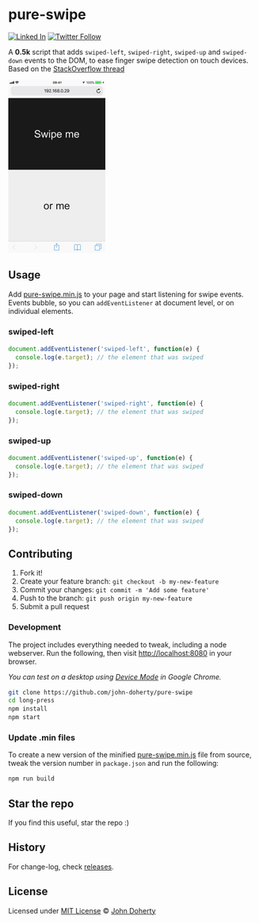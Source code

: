 # pure-swipe

[![Linked In](https://img.shields.io/badge/Linked-In-blue.svg)](https://www.linkedin.com/in/john-i-doherty) [![Twitter Follow](https://img.shields.io/twitter/follow/CambridgeMVP.svg?style=social&label=Twitter&style=plastic)](https://twitter.com/CambridgeMVP)

A **0.5k** script that adds `swiped-left`, `swiped-right`, `swiped-up` and `swiped-down` events to the DOM, to ease finger swipe detection on touch devices. Based on the [StackOverflow thread](https://stackoverflow.com/questions/2264072/detect-a-finger-swipe-through-javascript-on-the-iphone-and-android)

<img src="docs/example.gif" height="349px"/>

## Usage

Add [pure-swipe.min.js](dist/pure-swipe.min.js) to your page and start listening for swipe events. Events bubble, so you can `addEventListener` at document level, or on individual elements.

### swiped-left

  ```js
  document.addEventListener('swiped-left', function(e) {
    console.log(e.target); // the element that was swiped
  });
  ```

  ### swiped-right

  ```js
  document.addEventListener('swiped-right', function(e) {
    console.log(e.target); // the element that was swiped
  });
  ```

  ### swiped-up

  ```js
  document.addEventListener('swiped-up', function(e) {
    console.log(e.target); // the element that was swiped
  });
  ```

  ### swiped-down

  ```js
  document.addEventListener('swiped-down', function(e) {
    console.log(e.target); // the element that was swiped
  });
```

## Contributing

1. Fork it!
2. Create your feature branch: `git checkout -b my-new-feature`
3. Commit your changes: `git commit -m 'Add some feature'`
4. Push to the branch: `git push origin my-new-feature`
5. Submit a pull request

### Development

The project includes everything needed to tweak, including a node webserver. Run the following, then visit [http://localhost:8080](http://localhost:8080) in your browser.

_You can test on a desktop using [Device Mode](https://developers.google.com/web/tools/chrome-devtools/device-mode/) in Google Chrome._

```bash
git clone https://github.com/john-doherty/pure-swipe
cd long-press
npm install
npm start
```

### Update .min files

To create a new version of the minified [pure-swipe.min.js](dist/pure-swipe.min.js) file from source, tweak the version number in `package.json` and run the following:

```bash
npm run build
```

## Star the repo

If you find this useful, star the repo :)

## History

For change-log, check [releases](https://github.com/john-doherty/pure-swipe/releases).

## License

Licensed under [MIT License](LICENSE) &copy; [John Doherty](http://www.johndoherty.info)